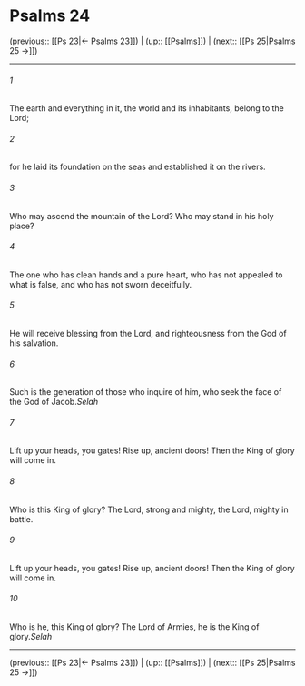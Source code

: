 # Psalms 24

(previous:: [[Ps 23|← Psalms 23]]) | (up:: [[Psalms]]) | (next:: [[Ps 25|Psalms 25 →]])

***


###### 1 
The earth and everything in it, the world and its inhabitants, belong to the Lord; 

###### 2 
for he laid its foundation on the seas and established it on the rivers. 

###### 3 
Who may ascend the mountain of the Lord? Who may stand in his holy place? 

###### 4 
The one who has clean hands and a pure heart, who has not appealed to what is false, and who has not sworn deceitfully. 

###### 5 
He will receive blessing from the Lord, and righteousness from the God of his salvation. 

###### 6 
Such is the generation of those who inquire of him, who seek the face of the God of Jacob._Selah_ 

###### 7 
Lift up your heads, you gates! Rise up, ancient doors! Then the King of glory will come in. 

###### 8 
Who is this King of glory? The Lord, strong and mighty, the Lord, mighty in battle. 

###### 9 
Lift up your heads, you gates! Rise up, ancient doors! Then the King of glory will come in. 

###### 10 
Who is he, this King of glory? The Lord of Armies, he is the King of glory._Selah_

***

(previous:: [[Ps 23|← Psalms 23]]) | (up:: [[Psalms]]) | (next:: [[Ps 25|Psalms 25 →]])
